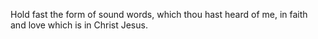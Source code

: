 Hold fast the form of sound words, which thou hast heard of me, in faith and love which is in Christ Jesus.
